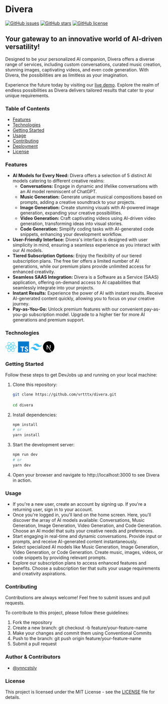 # Divera

[![GitHub issues](https://img.shields.io/github/issues/vrtttx/divera)](https://github.com/vrtttx/divera/issues)
[![GitHub stars](https://img.shields.io/github/stars/vrtttx/divera)](https://github.com/vrtttx/divera/stargazers)
[![GitHub license](https://img.shields.io/github/license/vrtttx/divera)](https://github.com/vrtttx/divera/blob/main/LICENSE)

## Your gateway to an innovative world of AI-driven versatility!

Designed to be your personalized AI companion, Divera offers a diverse range of services, including custom conversations, curated music creation, stunning images, captivating videos, and even code generation. With Divera, the possibilities are as limitless as your imagination.

Experience the future today by visiting our [live demo](https://divera.vercel.app/). Explore the realm of endless possibilities as Divera delivers tailored results that cater to your unique requirements.

### Table of Contents

- [Features](#features)
- [Technologies](#technologies)
- [Getting Started](#getting-started)
- [Usage](#usage)
- [Contributing](#contributing)
- [Deployment](#deployment)
- [License](#license)

### Features

- **AI Models for Every Need:** Divera offers a selection of 5 distinct AI models catering to different creative realms:
  - **Conversations:** Engage in dynamic and lifelike conversations with an AI model reminiscent of ChatGPT.
  - **Music Generation:** Generate unique musical compositions based on prompts, adding a creative soundtrack to your projects.
  - **Image Generation:** Create stunning visuals with AI-powered image generation, expanding your creative possibilities.
  - **Video Generation:** Craft captivating videos using AI-driven video generation, transforming ideas into visual stories.
  - **Code Generation:** Simplify coding tasks with AI-generated code snippets, enhancing your development workflow.
- **User-Friendly Interface:** Divera's interface is designed with user simplicity in mind, ensuring a seamless experience as you interact with our AI models.
- **Tiered Subscription Options:** Enjoy the flexibility of our tiered subscription plans. The free tier offers a limited number of AI generations, while our premium plans provide unlimited access for enhanced creativity.
- **Seamless SAAS Integration:** Divera is a Software as a Service (SAAS) application, offering on-demand access to AI capabilities that seamlessly integrate into your projects.
- **Instant Results:** Experience the power of AI with instant results. Receive AI-generated content quickly, allowing you to focus on your creative journey.
- **Pay-as-You-Go:** Unlock premium features with our convenient pay-as-you-go subscription model. Upgrade to a higher tier for more AI generations and premium support.

### Technologies

<a href="https://reactjs.org/" target="_blank" rel="noreferrer"><img src="https://raw.githubusercontent.com/devicons/devicon/master/icons/react/react-original.svg" width="36" /></a>
<a href="https://www.typescriptlang.org/" target="_blank" rel="noreferrer"><img src="https://raw.githubusercontent.com/devicons/devicon/master/icons/typescript/typescript-original.svg" width="36" /></a>
<a href="https://tailwindcss.com/" target="_blank" rel="noreferrer"><img src="https://raw.githubusercontent.com/devicons/devicon/master/icons/tailwindcss/tailwindcss-plain.svg" width="36" /></a>
<a href="https://nextjs.org/docs" target="_blank" rel="noreferrer"><img src="https://raw.githubusercontent.com/devicons/devicon/master/icons/nextjs/nextjs-original.svg" width="36" /></a>

<!-- <a href="https://www.mongodb.com/" target="_blank" rel="noreferrer"><img src="https://raw.githubusercontent.com/devicons/devicon/master/icons/mongodb/mongodb-original.svg" width="36" /></a> -->

### Getting Started

Follow these steps to get DevJobs up and running on your local machine:

1. Clone this repository:

   ```bash
   git clone https://github.com/vrtttx/divera.git

   cd divera
   ```

2. Install dependencies:

   ```bash
   npm install
   # or
   yarn install
   ```

3. Start the development server:

   ```bash
   npm run dev
   # or
   yarn dev
   ```

4. Open your browser and navigate to http://localhost:3000 to see Divera in action.

### Usage

- If you're a new user, create an account by signing up. If you're a returning user, sign in to your account.
- Once you're logged in, you'll land on the home screen. Here, you'll discover the array of AI models available: Conversations, Music Generation, Image Generation, Video Generation, and Code Generation. Choose an AI model that suits your creative needs and preferences.
- Start engaging in real-time and dynamic conversations. Provide input or prompts, and receive AI-generated content instantaneously.
- Select specialized AI models like Music Generation, Image Generation, Video Generation, or Code Generation. Create music, images, videos, or code snippets by providing relevant prompts.
- Explore our subscription plans to access enhanced features and benefits. Choose a subscription tier that suits your usage requirements and creativity aspirations.

### Contributing

Contributions are always welcome! Feel free to submit issues and pull requests.

To contribute to this project, please follow these guidelines:

1. Fork the repository
2. Create a new branch: git checkout -b feature/your-feature-name
3. Make your changes and commit them using Conventional Commits
4. Push to the branch: git push origin feature/your-feature-name
5. Submit a pull request

### Author & Contributors

- [@ynncstslv](https://github.com/ynncstslv/)

### License

This project is licensed under the MIT License - see the [LICENSE](./LICENSE) file for details.
